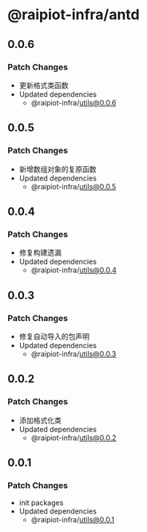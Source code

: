 # @raipiot-infra/antd

## 0.0.6

### Patch Changes

- 更新格式类函数
- Updated dependencies
  - @raipiot-infra/utils@0.0.6

## 0.0.5

### Patch Changes

- 新增数组对象的复原函数
- Updated dependencies
  - @raipiot-infra/utils@0.0.5

## 0.0.4

### Patch Changes

- 修复构建遗漏
- Updated dependencies
  - @raipiot-infra/utils@0.0.4

## 0.0.3

### Patch Changes

- 修复自动导入的包声明
- Updated dependencies
  - @raipiot-infra/utils@0.0.3

## 0.0.2

### Patch Changes

- 添加格式化类
- Updated dependencies
  - @raipiot-infra/utils@0.0.2

## 0.0.1

### Patch Changes

- init packages
- Updated dependencies
  - @raipiot-infra/utils@0.0.1
